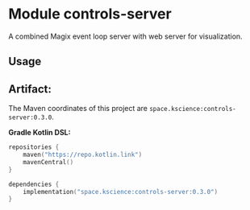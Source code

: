 # Module controls-server

A combined Magix event loop server with web server for visualization.

## Usage

## Artifact:

The Maven coordinates of this project are `space.kscience:controls-server:0.3.0`.

**Gradle Kotlin DSL:**
```kotlin
repositories {
    maven("https://repo.kotlin.link")
    mavenCentral()
}

dependencies {
    implementation("space.kscience:controls-server:0.3.0")
}
```
